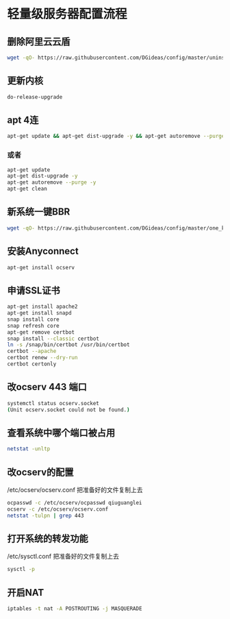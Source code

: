 # 轻量级服务器配置流程

## 删除阿里云云盾
```bash
wget -qO- https://raw.githubusercontent.com/DGideas/config/master/uninstall_aliyun.sh | bash
```
## 更新内核
```bash
do-release-upgrade
```
## apt 4连
```bash
apt-get update && apt-get dist-upgrade -y && apt-get autoremove --purge -y && apt-get clean
```
### 或者
```bash
apt-get update
apt-get dist-upgrade -y
apt-get autoremove --purge -y
apt-get clean
```
## 新系统一键BBR
```bash
wget -qO- https://raw.githubusercontent.com/DGideas/config/master/one_key_bbr.sh | bash
```
## 安装Anyconnect
```bash
apt-get install ocserv
```
## 申请SSL证书
```bash
apt-get install apache2
apt-get install snapd
snap install core
snap refresh core
apt-get remove certbot
snap install --classic certbot
ln -s /snap/bin/certbot /usr/bin/certbot
certbot --apache
certbot renew --dry-run
certbot certonly
```
## 改ocserv 443 端口
```bash
systemctl status ocserv.socket
(Unit ocserv.socket could not be found.)
```
## 查看系统中哪个端口被占用
```bash
netstat -unltp
```
## 改ocserv的配置
/etc/ocserv/ocserv.conf
把准备好的文件复制上去
```bash
ocpasswd -c /etc/ocserv/ocpasswd qiuguanglei
ocserv -c /etc/ocserv/ocserv.conf
netstat -tulpn | grep 443
```
## 打开系统的转发功能
/etc/sysctl.conf
把准备好的文件复制上去
```bash
sysctl -p
```
## 开启NAT
```bash
iptables -t nat -A POSTROUTING -j MASQUERADE
```